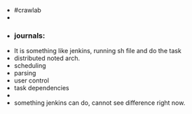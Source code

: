 - #crawlab
-
- ### journals:
- It is something like jenkins, running sh file and do the task
- distributed noted arch.
- scheduling
- parsing
- user control
- task dependencies
-
- something jenkins can do, cannot see difference right now.